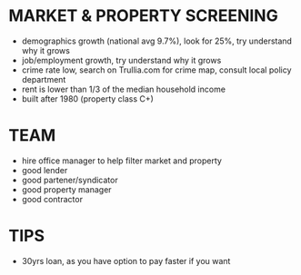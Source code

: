 # MARKET & PROPERTY SCREENING
- demographics growth (national avg 9.7%), look for 25%, try understand why it grows
- job/employment growth, try understand why it grows
- crime rate low, search on Trullia.com for crime map, consult local policy department
- rent is lower than 1/3 of the median household income
- built after 1980 (property class C+)


# TEAM
- hire office manager to help filter market and property
- good lender
- good partener/syndicator
- good property manager
- good contractor


# TIPS
- 30yrs loan, as you have option to pay faster if you want

